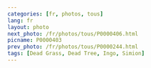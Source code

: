 ```yaml
---
categories: [fr, photos, tous]
lang: fr
layout: photo
next_photo: /fr/photos/tous/P0000406.html
picname: P0000403
prev_photo: /fr/photos/tous/P0000244.html
tags: [Dead Grass, Dead Tree, Ingo, Simion]
---
```

